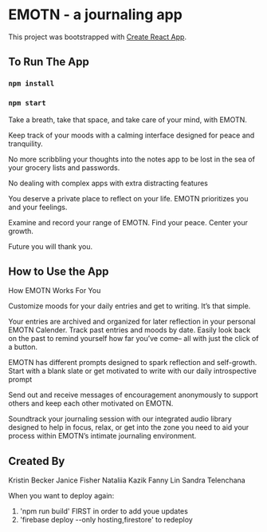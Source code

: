 # EMOTN - a journaling app

This project was bootstrapped with [Create React App](https://github.com/facebook/create-react-app).

## To Run The App

### `npm install`

### `npm start`

Take a breath,
take that space,
and take care of your mind, with EMOTN.

Keep track of your moods with a calming interface designed for peace and tranquility.

No more scribbling your thoughts into the notes app to be lost in the sea of your
grocery lists and passwords.

No dealing with complex apps with extra distracting features

You deserve a private place to reflect on your life.
EMOTN prioritizes you and your feelings.

Examine and record your range of EMOTN.
Find your peace. Center your growth.

Future you will thank you.

## How to Use the App

How EMOTN Works For You

Customize moods for your daily entries and get to writing. It’s that simple.

Your entries are archived and organized for later reflection in your personal EMOTN Calender. Track past entries and moods by date.
Easily look back on the past to remind yourself how far you’ve come– all with just the click of a button.

EMOTN has different prompts designed to spark reflection and self-growth. Start with a blank slate or get motivated to write
with our daily introspective prompt

Send out and receive messages of encouragement anonymously to support others and keep each other motivated on EMOTN.

Soundtrack your journaling session with our integrated audio library designed to help in focus, relax, or get into the zone you need
to aid your process within EMOTN’s intimate journaling environment.

## Created By

Kristin Becker
Janice Fisher
Nataliia Kazik
Fanny Lin
Sandra Telenchana

When you want to deploy again:
1. 'npm run build' FIRST in order to add youe updates
2. 'firebase deploy --only hosting,firestore' to redeploy 

